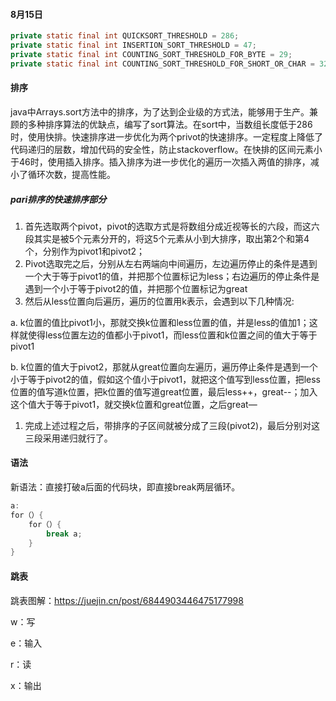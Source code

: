 #### 8月15日

```java
private static final int QUICKSORT_THRESHOLD = 286;
private static final int INSERTION_SORT_THRESHOLD = 47;
private static final int COUNTING_SORT_THRESHOLD_FOR_BYTE = 29;
private static final int COUNTING_SORT_THRESHOLD_FOR_SHORT_OR_CHAR = 3200;
```

#### 排序

java中Arrays.sort方法中的排序，为了达到企业级的方式法，能够用于生产。兼顾的多种排序算法的优缺点，编写了sort算法。在sort中，当数组长度低于286时，使用快排。快速排序进一步优化为两个privot的快速排序。一定程度上降低了代码递归的层数，增加代码的安全性，防止stackoverflow。在快排的区间元素小于46时，使用插入排序。插入排序为进一步优化的遍历一次插入两值的排序，减小了循环次数，提高性能。

##### pari排序的快速排序部分

1. 首先选取两个pivot，pivot的选取方式是将数组分成近视等长的六段，而这六段其实是被5个元素分开的，将这5个元素从小到大排序，取出第2个和第4个，分别作为pivot1和pivot2；
2. Pivot选取完之后，分别从左右两端向中间遍历，左边遍历停止的条件是遇到一个大于等于pivot1的值，并把那个位置标记为less；右边遍历的停止条件是遇到一个小于等于pivot2的值，并把那个位置标记为great
3. 然后从less位置向后遍历，遍历的位置用k表示，会遇到以下几种情况:

a.  k位置的值比pivot1小，那就交换k位置和less位置的值，并是less的值加1；这样就使得less位置左边的值都小于pivot1，而less位置和k位置之间的值大于等于pivot1

b.  k位置的值大于pivot2，那就从great位置向左遍历，遍历停止条件是遇到一个小于等于pivot2的值，假如这个值小于pivot1，就把这个值写到less位置，把less位置的值写道k位置，把k位置的值写道great位置，最后less++，great--；加入这个值大于等于pivot1，就交换k位置和great位置，之后great—

1. 完成上述过程之后，带排序的子区间就被分成了三段(pivot2)，最后分别对这三段采用递归就行了。

#### 语法

新语法：直接打破a后面的代码块，即直接break两层循环。

```java
a:
for（）{
    for（）{
        break a;
    }
}
```

#### 跳表

跳表图解：https://juejin.cn/post/6844903446475177998

w：写

e：输入

r：读

x：输出